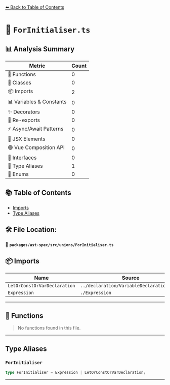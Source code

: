 [⬅️ Back to Table of Contents](../../../../index.md)

# 📄 `ForInitialiser.ts`

## 📊 Analysis Summary

| Metric | Count |
|--------|-------|
| 🔧 Functions | 0 |
| 🧱 Classes | 0 |
| 📦 Imports | 2 |
| 📊 Variables & Constants | 0 |
| ✨ Decorators | 0 |
| 🔄 Re-exports | 0 |
| ⚡ Async/Await Patterns | 0 |
| 💠 JSX Elements | 0 |
| 🟢 Vue Composition API | 0 |
| 📐 Interfaces | 0 |
| 📑 Type Aliases | 1 |
| 🎯 Enums | 0 |

## 📚 Table of Contents

- [Imports](#imports)
- [Type Aliases](#type-aliases)

## 🛠️ File Location:
📂 **`packages/ast-spec/src/unions/ForInitialiser.ts`**

## 📦 Imports

| Name | Source |
|------|--------|
| `LetOrConstOrVarDeclaration` | `../declaration/VariableDeclaration/spec` |
| `Expression` | `./Expression` |


---

## 🔧 Functions

> No functions found in this file.


---

## Type Aliases

### `ForInitialiser`

```ts
type ForInitialiser = Expression | LetOrConstOrVarDeclaration;
```


---